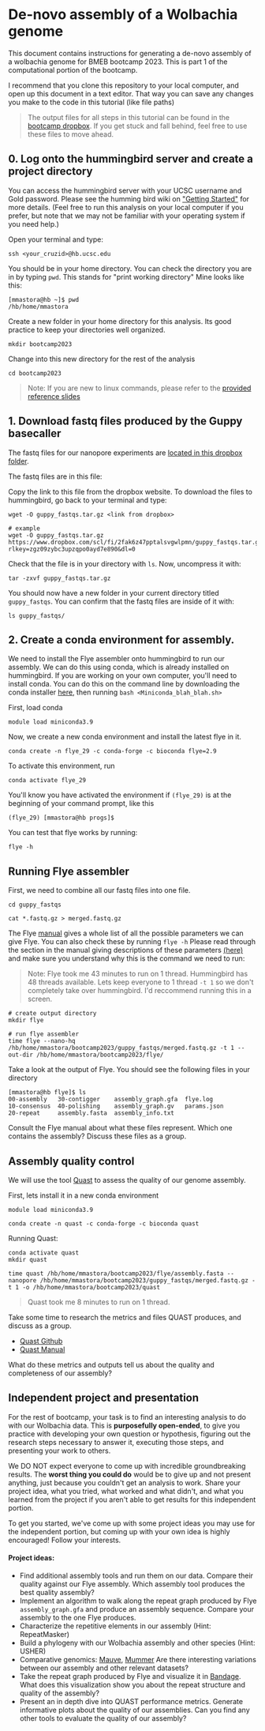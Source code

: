 # De-novo assembly of a Wolbachia genome

This document contains instructions for generating a de-novo assembly of a wolbachia genome for BMEB bootcamp 2023. This is part 1 of the computational portion of the bootcamp.

I recommend that you clone this repository to your local computer, and open up this document in a text editor. That way you can save any changes you make to the code in this tutorial (like file paths)

> The output files for all steps in this tutorial can be found in the [bootcamp dropbox](https://www.dropbox.com/scl/fo/7cdhhpvc0vwxaawr36iff/h?rlkey=2o6mokx3yf5kkb3upymjab5yr&dl=0). If you get stuck and fall behind, feel free to use these files to move ahead.  

## 0. Log onto the hummingbird server and create a project directory

You can access the hummingbird server with your UCSC username and Gold password. Please see the humming bird wiki on ["Getting Started"](https://hummingbird.ucsc.edu/getting-started/) for more details. (Feel free to run this analysis on your local computer if you prefer, but note that we may not be familiar with your operating system if you need help.)

Open your terminal and type:
```
ssh <your_cruzid>@hb.ucsc.edu
```

You should be in your home directory. You can check the directory you are in by typing `pwd`. This stands for "print working directory" Mine looks like this:

```
[mmastora@hb ~]$ pwd
/hb/home/mmastora
```

Create a new folder in your home directory for this analysis. Its good practice to keep your directories well organized.

```
mkdir bootcamp2023
```

Change into this new directory for the rest of the analysis
```
cd bootcamp2023
```

> Note: If you are new to linux commands, please refer to the [provided reference slides](https://docs.google.com/presentation/d/1hjIfozfQkjL4gj1eUtvBqgzpWERAkF8Uw43ToAQSxa8/edit#slide=id.p)


## 1. Download fastq files produced by the Guppy basecaller

The fastq files for our nanopore experiments are [located in this dropbox folder](https://www.dropbox.com/scl/fo/7cdhhpvc0vwxaawr36iff/h?rlkey=2o6mokx3yf5kkb3upymjab5yr&dl=0).

The fastq files are in this file:

Copy the link to this file from the dropbox website. To download the files to hummingbird, go back to your terminal and type:

```
wget -O guppy_fastqs.tar.gz <link from dropbox>

# example
wget -O guppy_fastqs.tar.gz https://www.dropbox.com/scl/fi/2fak6z47pptalsvgwlpmn/guppy_fastqs.tar.gz?rlkey=zgz09zybc3upzqpo0ayd7e890&dl=0
```

Check that the file is in your directory with `ls`. Now, uncompress it with:

```
tar -zxvf guppy_fastqs.tar.gz
```
You should now have a new folder in your current directory titled `guppy_fastqs`. You can confirm that the fastq files are inside of it with:
```
ls guppy_fastqs/
```

## 2. Create a conda environment for assembly.

We need to install the Flye assembler onto hummingbird to run our assembly. We can do this using conda, which is already installed on hummingbird. If you are working on your own computer, you'll need to install conda. You can do this on the command line by downloading the conda installer [here](https://docs.conda.io/en/latest/miniconda.html#latest-miniconda-installer-links), then running `bash <Miniconda_blah_blah.sh>`


First, load conda
```
module load miniconda3.9
```

Now, we create a new conda environment and install the latest flye in it.

```
conda create -n flye_29 -c conda-forge -c bioconda flye=2.9
```
To activate this environment, run
```
conda activate flye_29
```
You'll know you have activated the environment if `(flye_29)` is at the beginning of your command prompt, like this
```
(flye_29) [mmastora@hb progs]$
```
You can test that flye works by running:
```
flye -h
```

## Running Flye assembler

First, we need to combine all our fastq files into one file.
```
cd guppy_fastqs

cat *.fastq.gz > merged.fastq.gz
```

The Flye [manual](https://github.com/fenderglass/Flye/blob/flye/docs/USAGE.md) gives a whole list of all the possible parameters we can give Flye. You can also check these by running `flye -h` Please read through the section in the manual giving descriptions of these parameters [(here)](https://github.com/fenderglass/Flye/blob/flye/docs/USAGE.md#-parameter-descriptions) and make sure you understand why this is the command we need to run:

> Note: Flye took me 43 minutes to run on 1 thread. Hummingbird has 48 threads available. Lets keep everyone to 1 thread `-t 1` so we don't completely take over hummingbird. I'd reccommend running this in a screen.

```
# create output directory
mkdir flye

# run flye assembler
time flye --nano-hq /hb/home/mmastora/bootcamp2023/guppy_fastqs/merged.fastq.gz -t 1 --out-dir /hb/home/mmastora/bootcamp2023/flye/
```

Take a look at the output of Flye. You should see the following files in your directory
```
[mmastora@hb flye]$ ls
00-assembly   30-contigger    assembly_graph.gfa  flye.log
10-consensus  40-polishing    assembly_graph.gv   params.json
20-repeat     assembly.fasta  assembly_info.txt
```

Consult the Flye manual about what these files represent. Which one contains the assembly? Discuss these files as a group.

## Assembly quality control

We will use the tool [Quast](https://quast.sourceforge.net/docs/manual.html#sec2.1) to assess the quality of our genome assembly.

First, lets install it in a new conda environment
```
module load miniconda3.9

conda create -n quast -c conda-forge -c bioconda quast
```
Running Quast:
```
conda activate quast
mkdir quast

time quast /hb/home/mmastora/bootcamp2023/flye/assembly.fasta --nanopore /hb/home/mmastora/bootcamp2023/guppy_fastqs/merged.fastq.gz -t 1 -o /hb/home/mmastora/bootcamp2023/quast
```
> Quast took me 8 minutes to run on 1 thread.

Take some time to research the metrics and files QUAST produces, and discuss as a group.

- [Quast Github](https://github.com/ablab/quast)
- [Quast Manual](https://quast.sourceforge.net/docs/manual.html#sec2.1)

What do these metrics and outputs tell us about the quality and completeness of our assembly?

## Independent project and presentation

For the rest of bootcamp, your task is to find an interesting analysis to do with our Wolbachia data. This is **purposefully open-ended**, to give you practice with developing your own question or hypothesis, figuring out the research steps necessary to answer it, executing those steps, and presenting your work to others.  

We DO NOT expect everyone to come up with incredible groundbreaking results. The **worst thing you could do** would be to give up and not present anything, just because you couldn't get an analysis to work. Share your project idea, what you tried, what worked and what didn't, and what you learned from the project if you aren't able to get results for this independent portion.

To get you started, we've come up with some project ideas you may use for the independent portion, but coming up with your own idea is highly encouraged! Follow your interests.

#### Project ideas:

- Find additional assembly tools and run them on our data. Compare their quality against our Flye assembly. Which assembly tool produces the best quality assembly?
- Implement an algorithm to walk along the repeat graph produced by Flye `assembly_graph.gfa` and produce an assembly sequence. Compare your assembly to the one Flye produces.
- Characterize the repetitive elements in our assembly (Hint: RepeatMasker)
- Build a phylogeny with our Wolbachia assembly and other species (Hint: USHER)
- Comparative genomics: [Mauve](https://darlinglab.org/mauve/mauve.html), [Mummer](https://mummer.sourceforge.net) Are there interesting variations between our assembly and other relevant datasets?
- Take the repeat graph produced by Flye and visualize it in [Bandage](https://github.com/rrwick/Bandage). What does this visualization show you about the repeat structure and quality of the assembly?
- Present an in depth dive into QUAST performance metrics. Generate informative plots about the quality of our assemblies. Can you find any other tools to evaluate the quality of our assembly?
